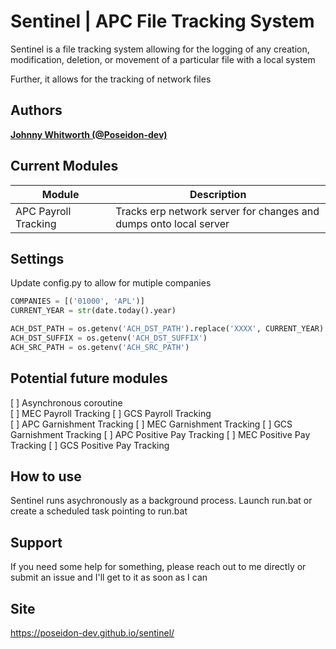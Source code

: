 # Sentinel | APC File Tracking System

Sentinel is a file tracking system allowing for the logging of any creation, modification, deletion, or movement of a particular file
with a local system 

Further, it allows for the tracking of network files

## Authors

**[Johnny Whitworth (@Poseidon-dev)](https://github.com/poseidon-dev)** 

## Current Modules

| Module <img width=170/>     | Description <img width=500/>                                                |
| ----------------------------| ----------------------------------------------------------------------------|
| APC Payroll Tracking        | Tracks erp network server for changes and dumps onto local server           |

## Settings

Update config.py to allow for mutiple companies
```python
COMPANIES = [('01000', 'APL')]
CURRENT_YEAR = str(date.today().year)

ACH_DST_PATH = os.getenv('ACH_DST_PATH').replace('XXXX', CURRENT_YEAR)
ACH_DST_SUFFIX = os.getenv('ACH_DST_SUFFIX')
ACH_SRC_PATH = os.getenv('ACH_SRC_PATH')
```


## Potential future modules

[ ] Asynchronous coroutine  
[ ] MEC Payroll Tracking 
[ ] GCS Payroll Tracking  
[ ] APC Garnishment Tracking 
[ ] MEC Garnishment Tracking 
[ ] GCS Garnishment Tracking 
[ ] APC Positive Pay Tracking 
[ ] MEC Positive Pay Tracking 
[ ] GCS Positive Pay Tracking 

## How to use

Sentinel runs asychronously as a background process. Launch run.bat or create a scheduled task pointing to run.bat

## Support

If you need some help for something, please reach out to me directly or submit an issue and I'll get to it as soon as I can

## Site

https://poseidon-dev.github.io/sentinel/
